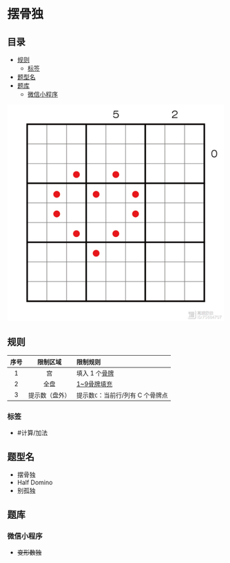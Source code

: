 # 摆骨独
<!-- START doctoc generated TOC please keep comment here to allow auto update -->
<!-- DON'T EDIT THIS SECTION, INSTEAD RE-RUN doctoc TO UPDATE -->
## 目录

- [规则](#%E8%A7%84%E5%88%99)
  - [标签](#%E6%A0%87%E7%AD%BE)
- [题型名](#%E9%A2%98%E5%9E%8B%E5%90%8D)
- [题库](#%E9%A2%98%E5%BA%93)
  - [微信小程序](#%E5%BE%AE%E4%BF%A1%E5%B0%8F%E7%A8%8B%E5%BA%8F)

<!-- END doctoc generated TOC please keep comment here to allow auto update -->

![题](../../../../images/sudoku/摆骨独.jpeg)

## 规则

| 序号  |  限制区域   | 限制规则                 |
|:---:|:-------:|:---------------------|
|  1  |    宫    | 填入 1 个[骨牌]           |
|  2  |   全盘    | [1~9骨牌填充]            |
|  3  | 提示数（盘外） | 提示数`C`：当前行/列有 C 个骨牌点 |

### 标签

- #计算/加法

## 题型名

- 摆骨独
- Half Domino
- 别孤独

## 题库

### 微信小程序

- ~~变形数独~~

[骨牌]: ../../../../rules.md#骨牌

[1~9骨牌填充]: ../../../../rules.md#1to9骨牌填充
